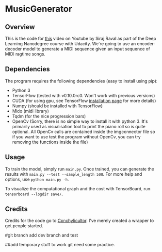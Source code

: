 # MusicGenerator

## Overview

This is the code for [this](https://www.youtube.com/watch?v=pg9apmwf7og) video on Youtube by Siraj Raval as part of the Deep Learning Nanodegree course with Udacity. We're going to use an encoder-decoder model to generate a MIDI sequence given an input sequence of MIDI ragtime songs.

## Dependencies

The program requires the following dependencies (easy to install using pip):
 * Python 3
 * TensorFlow (tested with v0.10.0rc0. Won't work with previous versions)
 * CUDA (for using gpu, see TensorFlow [installation page](https://www.tensorflow.org/versions/master/get_started/os_setup.html#optional-install-cuda-gpus-on-linux) for more details)
 * Numpy (should be installed with TensorFlow)
 * Mido (midi library)
 * Tqdm (for the nice progression bars)
 * OpenCv (Sorry, there is no simple way to install it with python 3. It's primarily used as visualisation tool to print the piano roll so is quite optional. All OpenCv calls are contained inside the imgconnector file so if you want to use test the program without OpenCv, you can try removing the functions inside the file)

## Usage

To train the model, simply run `main.py`. Once trained, you can generate the results with `main.py --test --sample_length 500`. For more help and options, use `python main.py -h`.

To visualize the computational graph and the cost with TensorBoard, run `tensorboard --logdir save/`.


## Credits

Credits for the code go to [Conchylicultor](https://github.com/Conchylicultor/MusicGenerator). I've merely created a wrapper to get people started.

#git branch
add dev branch and test 

##add temporary stuff to work 
git need some practice.